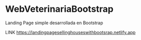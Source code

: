 # WebVeterinariaBootstrap
Landing Page simple desarrollada en Bootstrap

LINK
https://landingpagesellinghouseswithbootsrap.netlify.app
